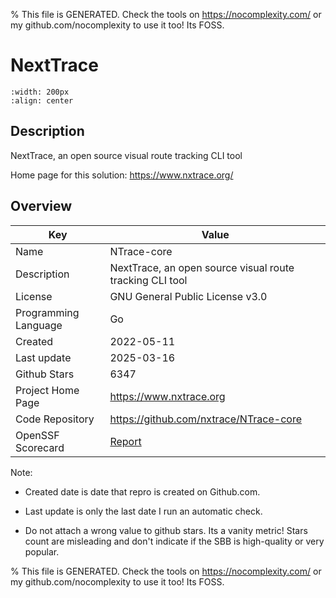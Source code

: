 
% This file is GENERATED. Check the tools on https://nocomplexity.com/ or my github.com/nocomplexity to use it too! Its FOSS. 

# NextTrace


```{image} https://raw.githubusercontent.com/nxtrace/NTrace-core/main/asset/logo.png 
:width: 200px 
:align: center 
```

## Description 

NextTrace, an open source visual route tracking CLI tool 

Home page for this solution: https://www.nxtrace.org/ 

## Overview 

| Key | Value |
| --- | --- |
| Name | NTrace-core |
| Description | NextTrace, an open source visual route tracking CLI tool |
| License | GNU General Public License v3.0 |
| Programming Language | Go |
| Created | 2022-05-11 |
| Last update | 2025-03-16 |
| Github Stars | 6347 |
| Project Home Page | https://www.nxtrace.org |
| Code Repository | https://github.com/nxtrace/NTrace-core |
| OpenSSF Scorecard | [Report](https://securityscorecards.dev/viewer/?uri=github.com/nxtrace/NTrace-core) |

Note:
 - Created date is date that repro is created on Github.com. 

- Last update is only the last date I run an automatic check. 

- Do not attach a wrong value to github stars. Its a vanity metric! Stars count are misleading and 
don't indicate if the SBB is high-quality or very popular.

% This file is GENERATED. Check the tools on https://nocomplexity.com/ or my github.com/nocomplexity to use it too! Its FOSS. 

